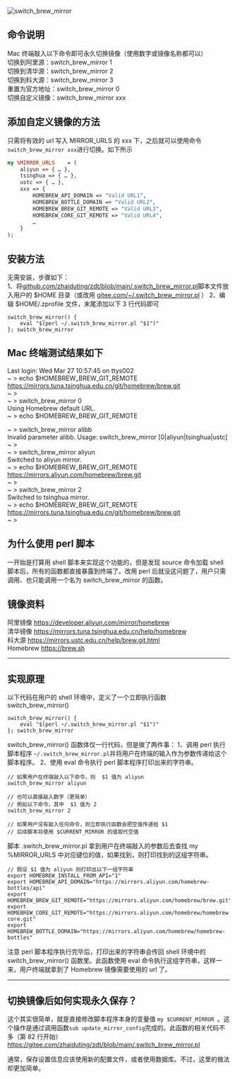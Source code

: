 ![switch_brew_mirror](https://lib.zhaiduting.work.gd/uPic/switch_brew_mirror.jpg)

## 命令说明

Mac 终端敲入以下命令即可永久切换镜像（使用数字或镜像名称都可以）  
切换到阿里源：switch_brew_mirror 1  
切换到清华源：switch_brew_mirror 2  
切换到科大源：switch_brew_mirror 3  
重置为官方地址：switch_brew_mirror 0  
切换自定义镜像：switch_brew_mirror xxx

## 添加自定义镜像的方法

只需将有效的 url 写入 MIRROR_URLS 的 xxx 下，之后就可以使用命令`switch_brew_mirror xxx`进行切换。如下所示

```perl
my %MIRROR_URLS    = (
    aliyun => { … },
    tsinghua => { … },
    ustc => { … },
    xxx => {
        HOMEBREW_API_DOMAIN => "Valid URL1",
        HOMEBREW_BOTTLE_DOMAIN => "Valid URL2",
        HOMEBREW_BREW_GIT_REMOTE => "Valid URL3",
        HOMEBREW_CORE_GIT_REMOTE => "Valid URL4",
        …
    }
);
```

## 安装方法

无需安装，步骤如下：  
1、将[github.com/zhaiduting/zdt/blob/main/.switch_brew_mirror.pl](https://github.com/zhaiduting/zdt/blob/main/.switch_brew_mirror.pl "https://github.com/zhaiduting/zdt/blob/main/.switch_brew_mirror.pl")脚本文件放入用户的 $HOME 目录（或改用 [gitee.com/~/.switch_brew_mirror.pl](https://gitee.com/zhaiduting/zdt/blob/main/.switch_brew_mirror.pl "gitee") ）
2、编辑 $HOME/.zprofile 文件，末尾添加以下 3 行代码即可

```shell
switch_brew_mirror() {
    eval "$(perl ~/.switch_brew_mirror.pl "$1")"
}; switch_brew_mirror
```

## Mac 终端测试结果如下

Last login: Wed Mar 27 10:57:45 on ttys002  
~ > echo $HOMEBREW_BREW_GIT_REMOTE  
https://mirrors.tuna.tsinghua.edu.cn/git/homebrew/brew.git  
~ >  
~ > switch_brew_mirror 0  
Using Homebrew default URL.  
~ > echo $HOMEBREW_BREW_GIT_REMOTE

~ > switch_brew_mirror alibb  
Invalid parameter alibb. Usage: switch_brew_mirror [0|aliyun|tsinghua|ustc]  
~ >  
~ > switch_brew_mirror aliyun  
Switched to aliyun mirror.  
~ > echo $HOMEBREW_BREW_GIT_REMOTE  
https://mirrors.aliyun.com/homebrew/brew.git  
~ >  
~ > switch_brew_mirror 2  
Switched to tsinghua mirror.  
~ > echo $HOMEBREW_BREW_GIT_REMOTE  
https://mirrors.tuna.tsinghua.edu.cn/git/homebrew/brew.git  
~ >

## 为什么使用 perl 脚本

一开始是打算用 shell 脚本来实现这个功能的，但是发现 source 命令加载 shell 脚本后，所有的函数都直接暴露到终端了。改用 perl 后就没这问题了，用户只需调用、也只能调用一个名为 switch_brew_mirror 的函数。

## 镜像资料

阿里镜像 https://developer.aliyun.com/mirror/homebrew  
清华镜像 https://mirrors.tuna.tsinghua.edu.cn/help/homebrew  
科大源 https://mirrors.ustc.edu.cn/help/brew.git.html  
Homebrew https://brew.sh

---

## 实现原理

以下代码在用户的 shell 环境中，定义了一个立即执行函数 switch_brew_mirror()

```
switch_brew_mirror() {
    eval "$(perl ~/.switch_brew_mirror.pl "$1")"
}; switch_brew_mirror
```

switch_brew_mirror() 函数体仅一行代码，但是做了两件事：
1、调用 perl 执行脚本程序 `~/.switch_brew_mirror.pl`并将用户在终端的输入作为参数传递给这个脚本程序。
2、使用 eval 命令执行 perl 脚本程序打印出来的字符串。

```
// 如果用户在终端敲入以下命令，则  $1 值为 aliyun
switch_brew_mirror aliyun

// 也可以直接敲入数字（更简单）
// 例如以下命令，其中  $1 值为 2
switch_brew_mirror 2

// 如果用户没有敲入任何命令，则立即执行函数会把空值传递给 $1
// 后续脚本将使用 $CURRENT_MIRROR 的值取代空值
```

脚本 .switch_brew_mirror.pl 拿到用户在终端敲入的参数后去查找 my %MIRROR_URLS 中对应键位的值，如果找到，则打印找到的这组字符串。

```
// 假设 $1 值为 aliyun 则打印出以下一组字符串
export HOMEBREW_INSTALL_FROM_API="1"
export HOMEBREW_API_DOMAIN="https://mirrors.aliyun.com/homebrew-bottles/api"
export HOMEBREW_BREW_GIT_REMOTE="https://mirrors.aliyun.com/homebrew/brew.git"
export HOMEBREW_CORE_GIT_REMOTE="https://mirrors.aliyun.com/homebrew/homebrew-core.git"
export HOMEBREW_BOTTLE_DOMAIN="https://mirrors.aliyun.com/homebrew/homebrew-bottles"

```

注意 perl 脚本程序执行完毕后，打印出来的字符串会传回 shell 环境中的 switch_brew_mirror() 函数里。此函数使用 eval 命令执行这组字符串，这样一来，用户终端就拿到了 Homebrew 镜像需要使用的 url 了。

---

## 切换镜像后如何实现永久保存？

这个其实很简单，就是直接修改脚本程序本身的变量值 `my $CURRENT_MIRROR `。这个操作是通过调用函数`sub update_mirror_config`完成的。此函数的相关代码不多（第 82 行开始） https://gitee.com/zhaiduting/zdt/blob/main/.switch_brew_mirror.pl

通常，保存设置信息应该使用新的配置文件，或者使用数据库。不过，这里的做法却更加简单。
